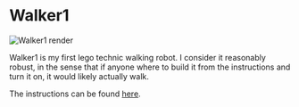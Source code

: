 # Walker1

![Walker1 render](walker_render_lhq.png)

Walker1 is my first lego technic walking robot. I consider it reasonably robust, in the sense that if anyone where to build it from the instructions and turn it on, it would likely actually walk.

The instructions can be found [here](Walker1.pdf).
